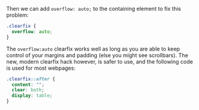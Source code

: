 Then we can add `overflow: auto;` to the containing element to fix this problem:

```css
.clearfix {
  overflow: auto;
}
```

The `overflow:auto` clearfix works well as long as you are able to keep control of your margins and
padding (else you might see scrollbars). The new, modern clearfix hack however, is safer to use, and
the following code is used for most webpages:

```css
.clearfix::after {
  content: "";
  clear: both;
  display: table;
}
```
